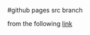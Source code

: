 #github pages src branch

from the following [link](http://txt.fliglio.com/2013/04/publishing-a-yeoman-app-with-github-pages/)
